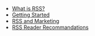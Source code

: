 - [What is RSS?](what-is-rss.md)
- [Getting Started](getting-started.md)
- [RSS and Marketing](rss-and-marketing.md)
- [RSS Reader Recommandations](rss-reader-recommandations.md)
